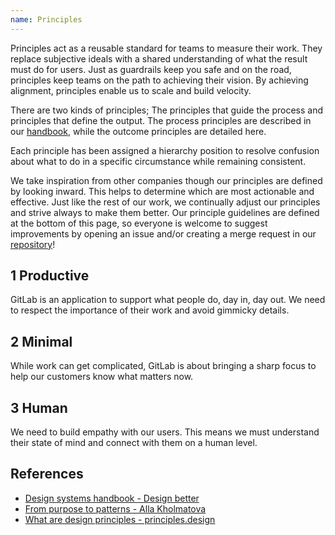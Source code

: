 ```yaml
---
name: Principles
---
```


Principles act as a reusable standard for teams to measure their work. They replace subjective ideals with a shared understanding of what the result must do for users. Just as guardrails keep you safe and on the road, principles keep teams on the path to achieving their vision. By achieving alignment, principles enable us to scale and build velocity.

There are two kinds of principles; The principles that guide the process and principles that define the output. The process principles are described in our [handbook](https://about.gitlab.com/handbook/product/#product-principles), while the outcome principles are detailed here.

Each principle has been assigned a hierarchy position to resolve confusion about what to do in a specific circumstance while remaining consistent.

We take inspiration from other companies though our principles are defined by looking inward. This helps to determine which are most actionable and effective. Just like the rest of our work, we continually adjust our principles and strive always to make them better. Our principle guidelines are defined at the bottom of this page, so everyone is welcome to suggest improvements by opening an issue and/or creating a merge request in our [repository](https://gitlab.com/gitlab-org/gitlab-services/design.gitlab.com)!

## 1 Productive

GitLab is an application to support what people do, day in, day out. We need to respect the importance of their work and avoid gimmicky details.

<!--
 1. **Bold sub principle(s) title** Explanation, plus optional reference
  - Example(s), plus link towards a reference in real-life
-->

## 2 Minimal

While work can get complicated, GitLab is about bringing a sharp focus to help our customers know what matters now.

<!--
 1. **Bold sub principle(s) title** Explanation, plus optional reference
  - Example(s), plus link towards a reference in real-life
-->

## 3 Human

We need to build empathy with our users. This means we must understand their state of mind and connect with them on a human level.

<!--
1. **Bold sub principle(s) title** Explanation, plus optional reference
  - Example(s), plus link towards a reference in real-life
-->

## References

- [Design systems handbook - Design better](https://www.designbetter.co/design-systems-handbook/expanding-design-system)
- [From purpose to patterns - Alla Kholmatova](https://speakerdeck.com/craftui/from-purpose-to-patterns)
- [What are design principles - principles.design](https://principles.design/#what-are-design-principles)
